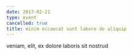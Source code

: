 ```yaml
---
date: 2017-02-21
type: event
cancelled: true
title: minim occaecat sunt labore do aliquip
---
```

veniam, elit, ex dolore laboris sit nostrud